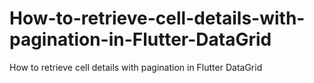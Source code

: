# How-to-retrieve-cell-details-with-pagination-in-Flutter-DataGrid
How to retrieve cell details with pagination in Flutter DataGrid
